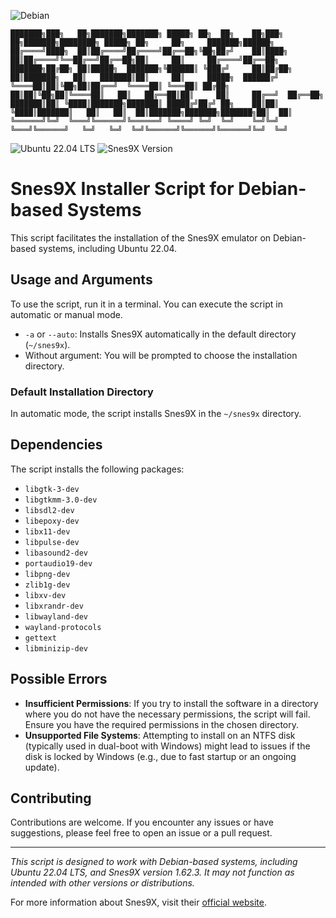 ![Debian](https://img.shields.io/badge/Debian_Based_Systems-Compatible-cyan?colorA=red)
```
███████╗███╗   ██╗███████╗███████╗ █████╗ ██╗  ██╗    ██╗███╗   ██╗███████╗████████╗ █████╗ ██╗     ██╗     ███████╗██████╗ 
██╔════╝████╗  ██║██╔════╝██╔════╝██╔══██╗╚██╗██╔╝    ██║████╗  ██║██╔════╝╚══██╔══╝██╔══██╗██║     ██║     ██╔════╝██╔══██╗
███████╗██╔██╗ ██║█████╗  ███████╗╚██████║ ╚███╔╝     ██║██╔██╗ ██║███████╗   ██║   ███████║██║     ██║     █████╗  ██████╔╝
╚════██║██║╚██╗██║██╔══╝  ╚════██║ ╚═══██║ ██╔██╗     ██║██║╚██╗██║╚════██║   ██║   ██╔══██║██║     ██║     ██╔══╝  ██╔══██╗
███████║██║ ╚████║███████╗███████║ █████╔╝██╔╝ ██╗    ██║██║ ╚████║███████║   ██║   ██║  ██║███████╗███████╗███████╗██║  ██║
╚══════╝╚═╝  ╚═══╝╚══════╝╚══════╝ ╚════╝ ╚═╝  ╚═╝    ╚═╝╚═╝  ╚═══╝╚══════╝   ╚═╝   ╚═╝  ╚═╝╚══════╝╚══════╝╚══════╝╚═╝  ╚═╝
```
![Ubuntu 22.04 LTS](https://img.shields.io/badge/Ubuntu-22.04_LTS-grey?colorA=orange)
![Snes9X Version](https://img.shields.io/badge/Snes9X-1.62.3-grey?colorA=purple)

# Snes9X Installer Script for Debian-based Systems

This script facilitates the installation of the Snes9X emulator on Debian-based systems, including Ubuntu 22.04.

## Usage and Arguments

To use the script, run it in a terminal. You can execute the script in automatic or manual mode.

- `-a` or `--auto`: Installs Snes9X automatically in the default directory (`~/snes9x`).
- Without argument: You will be prompted to choose the installation directory.

### Default Installation Directory

In automatic mode, the script installs Snes9X in the `~/snes9x` directory.

## Dependencies

The script installs the following packages:

- `libgtk-3-dev`
- `libgtkmm-3.0-dev`
- `libsdl2-dev`
- `libepoxy-dev`
- `libx11-dev`
- `libpulse-dev`
- `libasound2-dev`
- `portaudio19-dev`
- `libpng-dev`
- `zlib1g-dev`
- `libxv-dev`
- `libxrandr-dev`
- `libwayland-dev`
- `wayland-protocols`
- `gettext`
- `libminizip-dev`

## Possible Errors

- **Insufficient Permissions**: If you try to install the software in a directory where you do not have the necessary permissions, the script will fail. Ensure you have the required permissions in the chosen directory.
- **Unsupported File Systems**: Attempting to install on an NTFS disk (typically used in dual-boot with Windows) might lead to issues if the disk is locked by Windows (e.g., due to fast startup or an ongoing update).

## Contributing

Contributions are welcome. If you encounter any issues or have suggestions, please feel free to open an issue or a pull request.

---

*This script is designed to work with Debian-based systems, including Ubuntu 22.04 LTS, and Snes9X version 1.62.3. It may not function as intended with other versions or distributions.*

For more information about Snes9X, visit their [official website](https://www.snes9x.com/).
